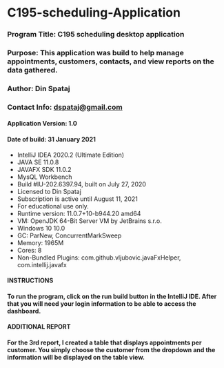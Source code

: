 # C195-scheduling-Application

### Program Title: C195 scheduling desktop application
### Purpose: This application was build to help manage appointments, customers, contacts, and view reports on the data gathered.
### Author: Din Spataj
### Contact Info: dspataj@gmail.com

#### Application Version: 1.0
#### Date of build: 31 January 2021

- IntelliJ IDEA 2020.2 (Ultimate Edition)
- JAVA SE 11.0.8
- JAVAFX SDK 11.0.2
- MysQL Workbench
- Build #IU-202.6397.94, built on July 27, 2020
- Licensed to Din Spataj
- Subscription is active until August 11, 2021
- For educational use only.
- Runtime version: 11.0.7+10-b944.20 amd64
- VM: OpenJDK 64-Bit Server VM by JetBrains s.r.o.
- Windows 10 10.0
- GC: ParNew, ConcurrentMarkSweep
- Memory: 1965M
- Cores: 8
- Non-Bundled Plugins: com.github.vljubovic.javaFxHelper, com.intellij.javafx

#### INSTRUCTIONS
#### To run the program, click on the run build button in the IntelliJ IDE. After that you will need your login information to be able to access the dashboard.

#### ADDITIONAL REPORT
#### For the 3rd report, I created a table that displays appointments per customer. You simply choose the customer from the dropdown and the information will be displayed on the table view. 

